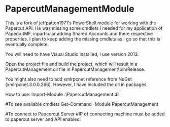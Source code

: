 PapercutManagementModule
========================

This is a fork of jeffpatton1971's PowerShell module for working with the Papercut API. He was missing some cmdlets I needed for my application of PapercutMF, inpartcular adding Shared Accounts and there respective properties. I plan to keep adding the missing cmdlets as I go so that this is eventually complete. 

You will need to have Visual Studio installed, I use version 2013.

Open the project file and build the project, which will result in a PapercutManagement.dll file in PapercutManagement\bin\Release.

You might also need to add xmlrpcnet reference from NuGet (xmlrpcnet.3.0.0.266). However, I have included the dll in packages. 

How to use:
Import-Module .\PapercutManagement.dll

#To see available cmdlets
Get-Command -Module PapercutManagement

#To connect to Papcercut Server
#IP of connecting machine must be added to papercut server and API enabled. 


